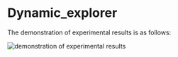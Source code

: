 # Dynamic_explorer
The demonstration of experimental results is as follows:

![demonstration of experimental results]()
